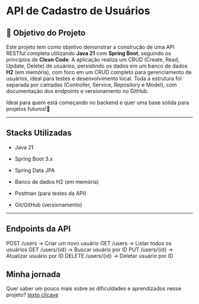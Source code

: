 # API de Cadastro de Usuários


## 🎯 Objetivo do Projeto

  Este projeto tem como objetivo demonstrar a construção de uma API RESTful completa utilizando **Java 21** com **Spring Boot**, seguindo os princípios de **Clean Code**.
  A aplicação realiza um CRUD (Create, Read, Update, Delete) de usuários, persistindo os dados em um banco de dados **H2** (em memória),  com foco em um CRUD completo para gerenciamento de usuários, ideal para testes e desenvolvimento local. Toda a estrutura foi separada por camadas (Controller, Service, Repository e Model), com documentação dos endpoints e versionamento no GitHub.

  Ideal para quem está começando no backend e quer uma base sólida para projetos futuros!🚀


---



## Stacks Utilizadas



- Java 21  

- Spring Boot 3.x  

- Spring Data JPA  

- Banco de dados H2 (em memória)  

- Postman (para testes da API)  

- Git/GitHub (versionamento)


---

## Endpoints da API

POST /users → Criar um novo usuário
GET /users → Listar todos os usuários
GET /users/{id} → Buscar usuário por ID
PUT /users/{id} → Atualizar usuário por ID
DELETE /users/{id} → Deletar usuário por ID


## Minha jornada

Quer saber um pouco mais sobre as dificuldades e aprendizados nesse projeto?
[texto clicave](EXPERIENCE.md) 


